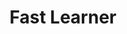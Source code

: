 ---
title: Fast Learner
content: Being a fast learner, I easily pick up new concepts, which helps me quickly adapt to different frameworks and programming languages. This allows me to handle projects with flexibility and efficiency while continuously growing my expertise in various technical areas.
---